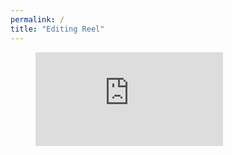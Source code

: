 ```yaml
---
permalink: /
title: "Editing Reel"
---
```


<figure class="full">
    <iframe src="https://www.youtube.com/embed/0HXE_xAUFp4?si=LD8vI1MLk4kzb_-R" title="YouTube video player" frameborder="0" allowfullscreen></iframe> 
</figure>
